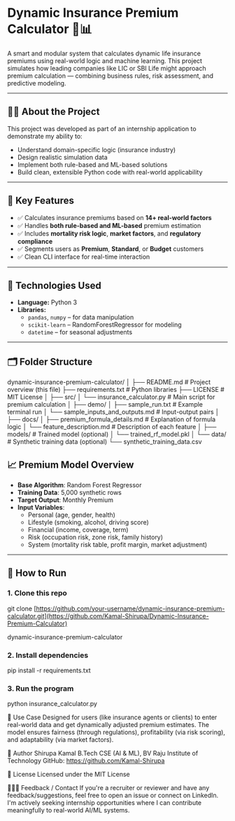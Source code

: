 # Dynamic Insurance Premium Calculator 🧠📊

A smart and modular system that calculates dynamic life insurance premiums using real-world logic and machine learning. This project simulates how leading companies like LIC or SBI Life might approach premium calculation — combining business rules, risk assessment, and predictive modeling.

---

## 👨‍💻 About the Project

This project was developed as part of an internship application to demonstrate my ability to:

- Understand domain-specific logic (insurance industry)
- Design realistic simulation data
- Implement both rule-based and ML-based solutions
- Build clean, extensible Python code with real-world applicability

---

## 🚀 Key Features

- ✅ Calculates insurance premiums based on **14+ real-world factors**
- ✅ Handles **both rule-based and ML-based** premium estimation
- ✅ Includes **mortality risk logic**, **market factors**, and **regulatory compliance**
- ✅ Segments users as **Premium**, **Standard**, or **Budget** customers
- ✅ Clean CLI interface for real-time interaction

---

## 🧩 Technologies Used

- **Language:** Python 3
- **Libraries:**  
  - `pandas`, `numpy` – for data manipulation  
  - `scikit-learn` – RandomForestRegressor for modeling  
  - `datetime` – for seasonal adjustments  

---

## 🗂️ Folder Structure

dynamic-insurance-premium-calculator/
│
├── README.md                      # Project overview (this file)
├── requirements.txt               # Python libraries
├── LICENSE                        # MIT License
│
├── src/
│   └── insurance_calculator.py    # Main script for premium calculation
│
├── demo/
│   ├── sample_run.txt             # Example terminal run
│   └── sample_inputs_and_outputs.md  # Input-output pairs
│
├── docs/
│   ├── premium_formula_details.md # Explanation of formula logic
│   └── feature_description.md     # Description of each feature
│
├── models/                        # Trained model (optional)
│   └── trained_rf_model.pkl
│
└── data/                          # Synthetic training data (optional)
    └── synthetic_training_data.csv


## 📈 Premium Model Overview

- **Base Algorithm**: Random Forest Regressor
- **Training Data**: 5,000 synthetic rows
- **Target Output**: Monthly Premium
- **Input Variables**:  
  - Personal (age, gender, health)  
  - Lifestyle (smoking, alcohol, driving score)  
  - Financial (income, coverage, term)  
  - Risk (occupation risk, zone risk, family history)  
  - System (mortality risk table, profit margin, market adjustment)

---

## 🧪 How to Run

### 1. Clone this repo
git clone [https://github.com/your-username/dynamic-insurance-premium-calculator.git](https://github.com/Kamal-Shirupa/Dynamic-Insurance-Premium-Calculator)

dynamic-insurance-premium-calculator

### 2. Install dependencies
pip install -r requirements.txt

### 3. Run the program
python insurance_calculator.py

📌 Use Case
Designed for users (like insurance agents or clients) to enter real-world data and get dynamically adjusted premium estimates. The model ensures fairness (through regulations), profitability (via risk scoring), and adaptability (via market factors).

👤 Author
Shirupa Kamal
B.Tech CSE (AI & ML), BV Raju Institute of Technology
GitHub: https://github.com/Kamal-Shirupa

📄 License
Licensed under the MIT License

🙋🏻‍♀️ Feedback / Contact
If you're a recruiter or reviewer and have any feedback/suggestions, feel free to open an issue or connect on LinkedIn. I'm actively seeking internship opportunities where I can contribute meaningfully to real-world AI/ML systems.
